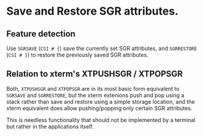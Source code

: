# Save and Restore SGR attributes.

## Feature detection

Use `SGRSAVE` (`CSI # {`) save the currently set SGR attributes,
and `SGRRESTORE` (`CSI # }`) to restore the previously saved SGR attributes.

## Relation to xterm's XTPUSHSGR / XTPOPSGR

Both, `XTPUSHSGR` and `XTPOPSGR` are in its most basic form equivalent to `SGRSAVE` and `SGRRESTORE`,
but the xterm extenions push and pop using a stack rather than save and restore using a simple 
storage location, and the xterm equivalent does allow pushing/popping only certain SGR attributes.

This is needless functionality that should not be implemented by a terminal but rather in the applications itself.
